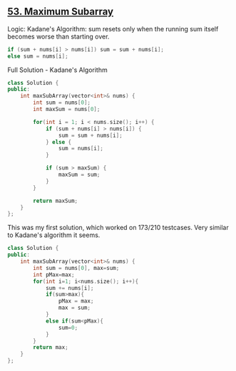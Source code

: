 ## [53. Maximum Subarray](https://leetcode.com/problems/maximum-subarray/)

Logic: Kadane's Algorithm: sum resets only when the running sum itself becomes worse than starting over.
```cpp
if (sum + nums[i] > nums[i]) sum = sum + nums[i];  
else sum = nums[i];
```
Full Solution - Kadane's Algorithm
```cpp
class Solution {
public:
    int maxSubArray(vector<int>& nums) {
        int sum = nums[0];      
        int maxSum = nums[0]; 

        for(int i = 1; i < nums.size(); i++) {
            if (sum + nums[i] > nums[i]) {
                sum = sum + nums[i];  
            } else {
                sum = nums[i];       
            }

            if (sum > maxSum) {
                maxSum = sum;
            }
        }

        return maxSum;
    }
};

```

This was my first solution, which worked on 173/210 testcases. Very similar to Kadane's algorithm it seems.

```cpp
class Solution {
public:
    int maxSubArray(vector<int>& nums) {
        int sum = nums[0], max=sum;
        int pMax=max;
        for(int i=1; i<nums.size(); i++){
            sum += nums[i];
            if(sum>max){
                pMax = max;
                max = sum;
            }
            else if(sum<pMax){
                sum=0;
            }
        }
        return max;
    }
};
```
